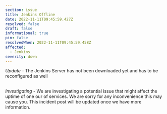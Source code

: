 ```yaml
---
section: issue
title: Jenkins Offline
date: 2022-11-11T09:45:59.427Z
resolved: false
draft: false
informational: true
pin: false
resolvedWhen: 2022-11-11T09:45:59.458Z
affected:
  - Jenkins
severity: down
---
```

*Update* - The Jenkins Server has not been downloaded yet and has to be reconfigured as well

\
*Investigating* - We are investigating a potential issue that might affect the uptime of one our of services. We are sorry for any inconvenience this may cause you. This incident post will be updated once we have more information.